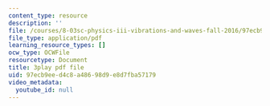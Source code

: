 ```yaml
---
content_type: resource
description: ''
file: /courses/8-03sc-physics-iii-vibrations-and-waves-fall-2016/97ecb9eed4c8a48698d9e8d7fba57179_T2n6fVybLcU.pdf
file_type: application/pdf
learning_resource_types: []
ocw_type: OCWFile
resourcetype: Document
title: 3play pdf file
uid: 97ecb9ee-d4c8-a486-98d9-e8d7fba57179
video_metadata:
  youtube_id: null
---
```

